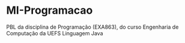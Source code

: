 # MI-Programacao
PBL da disciplina de Programação (EXA863), do curso Engenharia de Computação da UEFS
Linguagem Java
